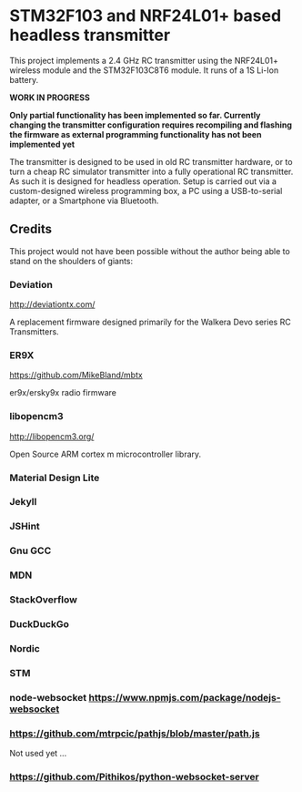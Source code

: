 # STM32F103 and NRF24L01+ based headless transmitter

This project implements a 2.4 GHz RC transmitter using the NRF24L01+ wireless module and the STM32F103C8T6 module. It runs of a 1S Li-Ion battery.

**WORK IN PROGRESS**

**Only partial functionality has been implemented so far. Currently changing the transmitter configuration requires recompiling and flashing the firmware as external programming functionality has not been implemented yet**

The transmitter is designed to be used in old RC transmitter hardware, or to turn a cheap RC simulator transmitter into a fully operational RC transmitter. As such it is designed for headless operation. Setup is carried out via a custom-designed wireless programming box, a PC using a USB-to-serial adapter, or a Smartphone via Bluetooth.

## Credits

This project would not have been possible without the author being able to stand on the shoulders of giants:


### Deviation

http://deviationtx.com/

A replacement firmware designed primarily for the Walkera Devo series RC Transmitters.


### ER9X

https://github.com/MikeBland/mbtx

er9x/ersky9x radio firmware


### libopencm3

http://libopencm3.org/

Open Source ARM cortex m microcontroller library.


### Material Design Lite
### Jekyll
### JSHint
### Gnu GCC
### MDN
### StackOverflow
### DuckDuckGo
### Nordic
### STM
### node-websocket https://www.npmjs.com/package/nodejs-websocket
### https://github.com/mtrpcic/pathjs/blob/master/path.js

Not used yet ...
### https://github.com/Pithikos/python-websocket-server
